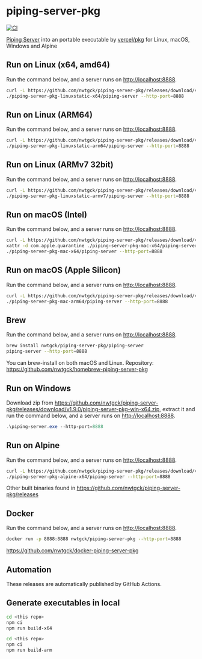 # piping-server-pkg
[![CI](https://github.com/nwtgck/piping-server-pkg/actions/workflows/ci.yml/badge.svg)](https://github.com/nwtgck/piping-server-pkg/actions/workflows/ci.yml)

[Piping Server](https://github.com/nwtgck/piping-server) into an portable executable by [vercel/pkg](https://github.com/vercel/pkg) for Linux, macOS, Windows and Alpine

## Run on Linux (x64, amd64)

Run the command below, and a server runs on <http://localhost:8888>.

```bash
curl -L https://github.com/nwtgck/piping-server-pkg/releases/download/v1.9.0/piping-server-pkg-linuxstatic-x64.tar.gz | tar xzvf -
./piping-server-pkg-linuxstatic-x64/piping-server --http-port=8888
```

## Run on Linux (ARM64)

Run the command below, and a server runs on <http://localhost:8888>.

```bash
curl -L https://github.com/nwtgck/piping-server-pkg/releases/download/v1.9.0/piping-server-pkg-linuxstatic-arm64.tar.gz | tar xzvf -
./piping-server-pkg-linuxstatic-arm64/piping-server --http-port=8888
```

## Run on Linux (ARMv7 32bit)

Run the command below, and a server runs on <http://localhost:8888>.

```bash
curl -L https://github.com/nwtgck/piping-server-pkg/releases/download/v1.9.0/piping-server-pkg-linuxstatic-armv7.tar.gz | tar xzvf -
./piping-server-pkg-linuxstatic-armv7/piping-server --http-port=8888
```


## Run on macOS (Intel)

Run the command below, and a server runs on <http://localhost:8888>.

```bash
curl -L https://github.com/nwtgck/piping-server-pkg/releases/download/v1.9.0/piping-server-pkg-mac-x64.tar.gz | tar xzvf -
xattr -d com.apple.quarantine ./piping-server-pkg-mac-x64/piping-server
./piping-server-pkg-mac-x64/piping-server --http-port=8888
```

## Run on macOS (Apple Silicon)

Run the command below, and a server runs on <http://localhost:8888>.

```bash
curl -L https://github.com/nwtgck/piping-server-pkg/releases/download/v1.9.0/piping-server-pkg-mac-arm64.tar.gz | tar xzvf -
./piping-server-pkg-mac-arm64/piping-server --http-port=8888
```

## Brew

Run the command below, and a server runs on <http://localhost:8888>.

```bash
brew install nwtgck/piping-server-pkg/piping-server
piping-server --http-port=8888
```

You can brew-install on both macOS and Linux. Repository: <https://github.com/nwtgck/homebrew-piping-server-pkg>

## Run on Windows

Download zip from <https://github.com/nwtgck/piping-server-pkg/releases/download/v1.9.0/piping-server-pkg-win-x64.zip>, extract it and run the command below, and a server runs on <http://localhost:8888>.

```ps1
.\piping-server.exe --http-port=8888
```

## Run on Alpine

Run the command below, and a server runs on <http://localhost:8888>.

```bash
curl -L https://github.com/nwtgck/piping-server-pkg/releases/download/v1.9.0/piping-server-pkg-alpine-x64.tar.gz | tar xzvf -
./piping-server-pkg-alpine-x64/piping-server --http-port=8888
```

Other built binaries found in <https://github.com/nwtgck/piping-server-pkg/releases> 

## Docker

Run the command below, and a server runs on <http://localhost:8888>.

```bash
docker run -p 8888:8888 nwtgck/piping-server-pkg --http-port=8888
```
<https://github.com/nwtgck/docker-piping-server-pkg>

## Automation

These releases are automatically published by GitHub Actions.

## Generate executables in local

```bash
cd <this repo>
npm ci
npm run build-x64
```

```bash
cd <this repo>
npm ci
npm run build-arm
```
